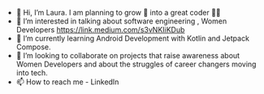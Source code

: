 - 👋 Hi, I’m Laura. I am planning to grow :seedling: into a great coder :woman_technologist: 
- 👀 I’m interested in talking about software engineering , Women Developers https://link.medium.com/s3vNKIiKDub
- 🌱 I’m currently learning Android Development with Kotlin and Jetpack Compose.
- 💞️ I’m looking to collaborate on projects that raise awareness about Women Developers and about the struggles of career changers moving into tech.
- 📫 How to reach me - LinkedIn 

<!---
lauravoineag/lauravoineag is a ✨ special ✨ repository because its `README.md` (this file) appears on your GitHub profile.
You can click the Preview link to take a look at your changes.
--->
